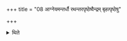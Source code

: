 +++
title = "08 आग्नेयमन्तर्धौ रथन्तरपृष्ठेष्वैन्द्रम् बृहत्पृष्ठेषु"

+++

<details><summary>थिते</summary>

8. In between a (he-goat) for Agni (is to be seized )on the days on which the first Pr̥ṣṭha-Stotra is sung on the Rathantara sāman and a (he-goat) for Indra (is to be seized) on the days on which the first Pr̥ṣṭhastotra is sung on the Br̥hat-Sāman. 

</details>

